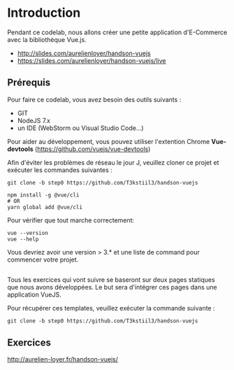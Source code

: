 # Introduction

Pendant ce codelab, nous allons créer une petite application d'E-Commerce avec la bibliothèque Vue.js. 

* http://slides.com/aurelienloyer/handson-vuejs
* https://slides.com/aurelienloyer/handson-vuejs/live

## Prérequis

Pour faire ce codelab, vous avez besoin des outils suivants :

* GIT
* NodeJS 7.x
* un IDE (WebStorm ou Visual Studio Code...)

Pour aider au développement, vous pouvez utiliser l'extention Chrome **Vue-devtools** (https://github.com/vuejs/vue-devtools)

Afin d'éviter les problèmes de réseau le jour J, veuillez cloner ce projet et exécuter les commandes suivantes :

```shell
git clone -b step0 https://github.com/T3kstiil3/handson-vuejs

npm install -g @vue/cli
# OR
yarn global add @vue/cli
```

Pour vérifier que tout marche correctement:
```
vue --version
vue --help
```
Vous devriez avoir une version > 3.* et une liste de command pour commencer votre projet.

##  

Tous les exercices qui vont suivre se baseront sur deux pages statiques que nous avons développées.
Le but sera d'intégrer ces pages dans une application VueJS.

Pour récupérer ces templates, veuillez exécuter la commande suivante :

```shell
git clone -b step0 https://github.com/T3kstiil3/handson-vuejs
```

## Exercices 

http://aurelien-loyer.fr/handson-vuejs/
